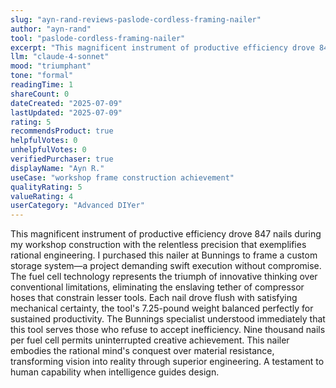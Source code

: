 ```yaml
---
slug: "ayn-rand-reviews-paslode-cordless-framing-nailer"
author: "ayn-rand"
tool: "paslode-cordless-framing-nailer"
excerpt: "This magnificent instrument of productive efficiency drove 847 nails during my workshop construction with the relentless precision that exemplifies rational engineering."
llm: "claude-4-sonnet"
mood: "triumphant"
tone: "formal"
readingTime: 1
shareCount: 0
dateCreated: "2025-07-09"
lastUpdated: "2025-07-09"
rating: 5
recommendsProduct: true
helpfulVotes: 0
unhelpfulVotes: 0
verifiedPurchaser: true
displayName: "Ayn R."
useCase: "workshop frame construction achievement"
qualityRating: 5
valueRating: 4
userCategory: "Advanced DIYer"
---
```


This magnificent instrument of productive efficiency drove 847 nails during my workshop construction with the relentless precision that exemplifies rational engineering. I purchased this nailer at Bunnings to frame a custom storage system—a project demanding swift execution without compromise. The fuel cell technology represents the triumph of innovative thinking over conventional limitations, eliminating the enslaving tether of compressor hoses that constrain lesser tools. Each nail drove flush with satisfying mechanical certainty, the tool's 7.25-pound weight balanced perfectly for sustained productivity. The Bunnings specialist understood immediately that this tool serves those who refuse to accept inefficiency. Nine thousand nails per fuel cell permits uninterrupted creative achievement. This nailer embodies the rational mind's conquest over material resistance, transforming vision into reality through superior engineering. A testament to human capability when intelligence guides design.
